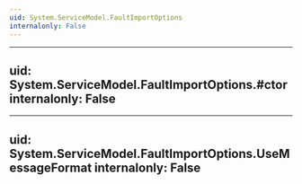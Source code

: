 ```yaml
---
uid: System.ServiceModel.FaultImportOptions
internalonly: False
---
```


---
uid: System.ServiceModel.FaultImportOptions.#ctor
internalonly: False
---

---
uid: System.ServiceModel.FaultImportOptions.UseMessageFormat
internalonly: False
---
